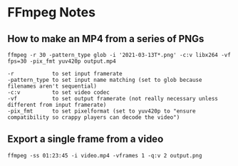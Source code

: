 # FFmpeg Notes

## How to make an MP4 from a series of PNGs

    ffmpeg -r 30 -pattern_type glob -i '2021-03-13T*.png' -c:v libx264 -vf fps=30 -pix_fmt yuv420p output.mp4

    -r            to set input framerate
    -pattern_type to set input name matching (set to glob because filenames aren't sequential)
    -c:v          to set video codec
    -vf           to set output framerate (not really necessary unless different from input framerate)
    -pix_fmt      to set pixelformat (set to yuv420p to "ensure compatibility so crappy players can decode the video")

## Export a single frame from a video

    ffmpeg -ss 01:23:45 -i video.mp4 -vframes 1 -q:v 2 output.png
